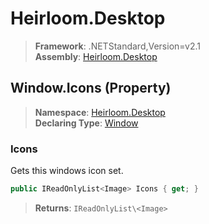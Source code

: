 # Heirloom.Desktop

> **Framework**: .NETStandard,Version=v2.1  
> **Assembly**: [Heirloom.Desktop][0]

## Window.Icons (Property)

> **Namespace**: [Heirloom.Desktop][0]  
> **Declaring Type**: [Window][1]

### Icons

Gets this windows icon set.

```cs
public IReadOnlyList<Image> Icons { get; }
```

> **Returns**: `IReadOnlyList\<Image>`

[0]: ../../../Heirloom.Desktop.md
[1]: ../Window.md
